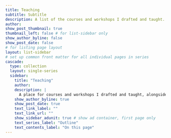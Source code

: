 ```yaml
---
title: Teaching
subtitle: Subtitle
description: A list of the courses and workshops I drafted and taught.
author: 
show_post_thumbnail: true
thumbnail_left: false # for list-sidebar only
show_author_byline: false
show_post_date: false
# for listing page layout
layout: list-sidebar
# set up common front matter for all individual pages in series
cascade:
  type: collection
  layout: single-series 
  sidebar:
    title: "Teaching"
    author: 
    description: |
      A place for courses and workshops I drafted and taught, alongside links to supplementary resources (e.g., slides, code, videos, etc.).
    show_author_byline: true
    show_post_date: true
    text_link_label: ""
    text_link_url: ""
    show_sidebar_adunit: true # show ad container, first page only
    text_series_label: "Outline" 
    text_contents_label: "On this page" 
---
```

